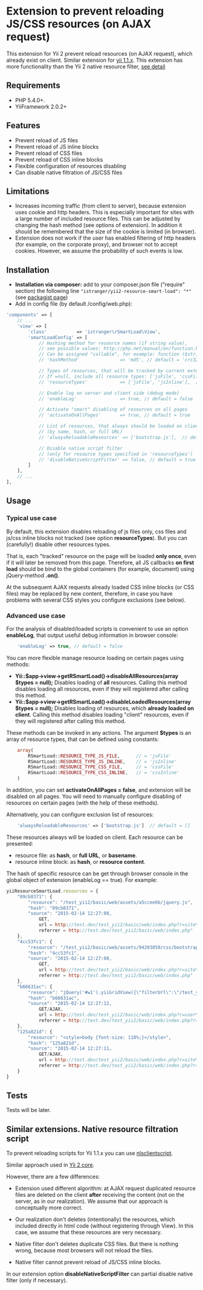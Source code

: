 # Extension to prevent reloading JS/CSS resources (on AJAX request)

This extension for Yii 2 prevent reload resources (on AJAX request), which already exist on client.
Similar extension for [yii 1.1.x](https://github.com/IStranger/yii-resource-smart-load).
This extension has more functionality than the Yii 2 native resource filter, [see detail](#similar-extensions-native-resource-filtration-script)

## Requirements

+ PHP 5.4.0+. 
+ YiiFramework 2.0.2+

## Features

+ Prevent reload of JS files
+ Prevent reload of JS inline blocks
+ Prevent reload of CSS files
+ Prevent reload of CSS inline blocks
+ Flexible configuration of resources disabling
+ Can disable native filtration of JS/CSS files

## Limitations

+ Increases incoming traffic (from client to server), because extension uses cookie and http headers.
This is especially important for sites with a large number of included resource files.
This can be adjusted by changing the hash method (see options of extension).
In addition it should be remembered that the size of the cookie is limited (in browser).
+ Extension does not work if the user has enabled filtering of http headers (for example, on the corporate proxy),
and browser not to accept cookies. However, we assume the probability of such events is low.

## Installation

+ **Installation via composer:** add to your composer.json file ("require" section) the following line  <code>"istranger/yii2-resource-smart-load": "*"</code>
  (see <a href="https://packagist.org/packages/istranger/yii2-resource-smart-load">packagist page</a>)
+ Add in config file (by default /config/web.php):

```php
'components' => [
    // ...
    'view' => [
        'class'           => 'istranger\rSmartLoad\View',
        'smartLoadConfig' => [
            // Hashing method for resource names (if string value),
            // see possible values: http://php.net/manual/en/function.hash.php#104987
            // Can be assigned "callable", for example: function ($str) { return hash('sha256', $str); }
            // 'hashMethod'               => 'md5', // default = 'crc32b'

            // Types of resources, that will be tracked by current extension
            // If =null, include all resource types: ['jsFile', 'cssFile', 'jsInline', 'cssInline']
            // 'resourceTypes'            => ['jsFile', 'jsInline'],  // default = ['jsFile']

            // Enable log on server and client side (debug mode)
            // 'enableLog'                => true, // default = false

            // Activate "smart" disabling of resources on all pages
            // 'activateOnAllPages'       => true, // default = true

            // List of resources, that always should be loaded on client
            // (by name, hash, or full URL)
            // 'alwaysReloadableResources' => ['bootstrap.js'],  // default = []

            // Disable native script filter 
            // (only for resource types specified in 'resourceTypes')
            // 'disableNativeScriptFilter' => false, // default = true
        ]
    ],
    // ...
],
```

## Usage

### Typical use case

By default, this extension disables reloading of js files only, css files and js/css inline blocks not tracked 
(see option **resourceTypes**). But you can (carefully!) disable other resources types. 

That is, each "tracked" resource on the page will be loaded **only once**, even if it will later be removed from this page.
Therefore, all JS callbacks **on first load** should be bind to the global containers (for example, document) 
using jQuery-method **.on()**. 

At the subsequent AJAX requests already loaded CSS inline blocks (or CSS files) may be replaced by new content, 
therefore, in case you have problems with several CSS styles you configure exclusions (see below).

### Advanced use case

For the analysis of disabled/loaded scripts is convenient to use an option **enableLog**, 
that output useful debug information in browser console: 

```php
    'enableLog' => true, // default = false
```

You can more flexible manage resource loading on certain pages using methods: 

+ **Yii::$app->view->getRSmartLoad()->disableAllResources(array $types = null);**
    Disables loading of **all** resources. Calling this method disables loading all resources, 
    even if they will registered after calling this method.
+ **Yii::$app->view->getRSmartLoad()->disableLoadedResources(array $types = null);**
    Disables loading of resources, which **already loaded on client**. Calling this method disables loading 
    "client" resources, even if they will registered after calling this method.
    
These methods can be invoked in any actions. The argument **$types** is an array of resource types, 
that can be defined using constants:

```php
    array(
        RSmartLoad::RESOURCE_TYPE_JS_FILE,      // = 'jsFile'
        RSmartLoad::RESOURCE_TYPE_JS_INLINE,    // = 'jsInline'
        RSmartLoad::RESOURCE_TYPE_CSS_FILE,     // = 'cssFile'
        RSmartLoad::RESOURCE_TYPE_CSS_INLINE,   // = 'cssInline'
    )
```

In addition, you can set **activateOnAllPages = false**, and extension will be disabled on all pages. 
You will need to manually configure disabling of resources on certain pages (with the help of these methods).

Alternatively, you can configure exclusion list of resources:

```php
    'alwaysReloadableResources' => ['bootstrap.js']  // default = []
```

These resources always will be loaded on client. Each resource can be presented: 

+ resource file: as **hash**, or **full URL**, or **basename**.
+ resource inline block: as **hash**, or **resource content**.

The hash of specific resource can be get through browser console in the global object of extension (enableLog == true).
For example:
 
```javascript
yiiResourceSmartLoad.resources = {
    "89cb8371": {
        "resource": "/test_yii2/basic/web/assets/a5ccee6b/jquery.js",
        "hash": "89cb8371",
        "source": "2015-02-14 12:27:08,
            GET,
            url = http://test.dev/test_yii2/basic/web/index.php?r=site%2Fabout,
            referrer = http://test.dev/test_yii2/basic/web/index.php"
    },
    "4cc53fc1": {
        "resource": "/test_yii2/basic/web/assets/94203850/css/bootstrap.css",
        "hash": "4cc53fc1",
        "source": "2015-02-14 12:27:08,
            GET,
            url = http://test.dev/test_yii2/basic/web/index.php?r=site%2Fabout,
            referrer = http://test.dev/test_yii2/basic/web/index.php"
    },
    "b66631ac": {
        "resource": "jQuery('#w1').yiiGridView({\"filterUrl\":\"/test_yii2/basic/web/index.php?r=user%2Findex\",\"filterSelect...",
        "hash": "b66631ac",
        "source": "2015-02-14 12:27:12,
            GET/AJAX,
            url = http://test.dev/test_yii2/basic/web/index.php?r=user%2Findex,
            referrer = http://test.dev/test_yii2/basic/web/index.php?r=site%2Fabout"
    },
    "125a821d": {
        "resource": "<style>body {font-size: 110%;}</style>",
        "hash": "125a821d",
        "source": "2015-02-14 12:27:11,
            GET/AJAX,
            url = http://test.dev/test_yii2/basic/web/index.php?r=site%2Fcontact,
            referrer = http://test.dev/test_yii2/basic/web/index.php?r=site%2Fabout"
    }
}
```

## Tests

Tests will be later.

## Similar extensions. Native resource filtration script

To prevent reloading scripts for Yii 1.1.x you can use [nlsclientscript](https://github.com/nlac/nlsclientscript).

Similar approach used in [Yii 2 core](https://github.com/yiisoft/yii2/blob/master/framework/assets/yii.js#L50).

However, there are a few differences:

* Extension used different algorithm: at AJAX request duplicated resource files are deleted on the client **after**
receiving the content (not on the server, as in our realization). We assume that our approach is conceptually more correct.

* Our realization don't deletes (intentionally) the resources, which included directly in html code
(without registering through View). In this case, we assume that these resources are very necessary.

* Native filter don't deletes duplicate CSS files. But there is nothing wrong, because most browsers will not reload
the files.

* Native filter cannot prevent reload of JS/CSS inline blocks.

In our extension option **disableNativeScriptFilter** can partial disable native filter (only if necessary).